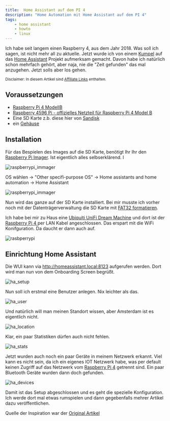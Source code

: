 ```yaml
---
title:  Home Assistant auf dem PI 4
description: "Home Automation mit Home Assistant auf dem PI 4"
tags:
    - home assistant
    - howto
    - linux
---
```


Ich habe seit langem einen Raspberry 4, aus dem Jahr 2018. Was soll ich sagen, ist nicht mehr all zu aktuelle. Jetzt wurde ich von einem [Kumpel](https://sethiele.de/) auf das [Home Assistant](https://www.home-assistant.io/) Projekt aufmerksam gemacht. Davon habe ich natürlich schon mehrfach gehört, aber naja, nie die "Zeit gefunden" das mal anzugehen. Jetzt solls aber los gehen.

<sub>Disclaimer: In diesem Artikel sind [Affiliate Links](https://blog.hubspot.de/marketing/affiliate-links) enthalten. </sub>

## Voraussetzungen

* [Raspberry Pi 4 ModellB](https://amzn.to/3uKBk6E)
* [Raspberry 4596 Pi - offizielles Netzteil für Raspberry Pi 4 Model B](https://amzn.to/4856jZw)
* Eine SD Karte z.b. diese hier von [Sandisk](https://amzn.to/3uS995Q)
* ein [Gehäuse](https://amzn.to/3Ro9dlE)


## Installation

Für das Bespielen des Images auf die SD Karte, benötigt Ihr Ihr den [Raspberry Pi Imager](https://www.raspberrypi.com/software/). Ist eigentlich alles selbserklärend.     l

![raspberrypi_immager](/assets/images/raspberrypi_imager.png)

OS wählen -> "Other specifi-purpose OS" ->  Home assistants and home automation ->  Home Assistant

![raspberrypi_immager](/assets/images/raspberrypi_imager_ha.png)

Nun wird das ganze auf der SD Karte installiert. Bei mir musste ich vorher noch mit der Datenträgerverwaltung die SD Karte mit [FAT32 formatieren](https://www.diskpart.com/de/windows-11/windows-11-festplatte-fat32-formatieren.html).

Ich habe bei mir zu Haus eine [Ubiquiti UniFi Dream Machine](https://amzn.to/3Rybvjh) und dort ist der [Raspberry Pi 4
](https://amzn.to/3uKBk6E) per LAN Kabel angeschlossen. Das erspart mit die WiFi Konifguration. Da daucht er dann auch auf.

![rasbperrypi](/assets/images/raspberrypi_unify.png)

## Einrichtung Home Assistant

Die WUI kann via http://homeassistant.local:8123 aufgerufen werden. Dort wird man nun von dem Onboarding Screen begrüßt.

![ha_setup](/assets/images/ha_setup.png)

Nun soll ich erstmal eine Benutzer anlegen. Nix leichter als das.

![ha_user](/assets/images/ha_user.png)

Und natürlich will man meinen Standort wissen, aber Amsterdam ist es eigentlich nicht.

![ha_location](/assets/images/ha_location.png)

Klar, ein paar Statistiken dürfen auch nicht fehlen.

![ha_stats](/assets/images/ha_stats.png)

Jetzt wurden auch noch ein paar Geräte in meinem Netzwerk erkannt. Viel kann es nicht sein, da ich ein eigenes IOT Netzwerk habe, was per default keinen Zugriff auf das Netzwerk vom [Raspberry Pi 4](https://amzn.to/3uKBk6E) getrennt sind. Ein paar Bluetooth Geräte wurden dann doch gefunden.

![ha_devices](/assets/images/ha_devices.png)

Damit ist das Setup abgeschlossen und es geht die spezielle Konfiguration. Ich werde dort mal etwas rumspielen und dann gegebenfalls mehrer Artikel dazu veröffentlichen.

Quelle der Inspiration war der [Original Artikel]( https://www.home-assistant.io/installation/raspberrypi/#install-home-assistant-operating-system)
